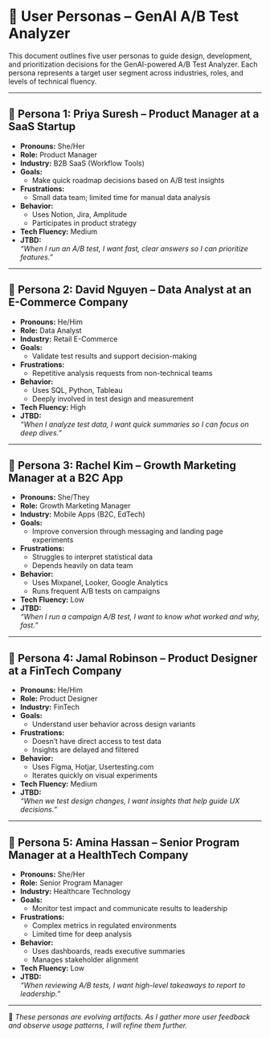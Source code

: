 # 👥 User Personas – GenAI A/B Test Analyzer

This document outlines five user personas to guide design, development, and prioritization decisions for the GenAI-powered A/B Test Analyzer. Each persona represents a target user segment across industries, roles, and levels of technical fluency.

---

## 👤 Persona 1: Priya Suresh – Product Manager at a SaaS Startup

- **Pronouns:** She/Her  
- **Role:** Product Manager  
- **Industry:** B2B SaaS (Workflow Tools)  
- **Goals:**  
  - Make quick roadmap decisions based on A/B test insights  
- **Frustrations:**  
  - Small data team; limited time for manual data analysis  
- **Behavior:**  
  - Uses Notion, Jira, Amplitude  
  - Participates in product strategy  
- **Tech Fluency:** Medium  
- **JTBD:**  
  _“When I run an A/B test, I want fast, clear answers so I can prioritize features.”_

---

## 👤 Persona 2: David Nguyen – Data Analyst at an E-Commerce Company

- **Pronouns:** He/Him  
- **Role:** Data Analyst  
- **Industry:** Retail E-Commerce  
- **Goals:**  
  - Validate test results and support decision-making  
- **Frustrations:**  
  - Repetitive analysis requests from non-technical teams  
- **Behavior:**  
  - Uses SQL, Python, Tableau  
  - Deeply involved in test design and measurement  
- **Tech Fluency:** High  
- **JTBD:**  
  _“When I analyze test data, I want quick summaries so I can focus on deep dives.”_

---

## 👤 Persona 3: Rachel Kim – Growth Marketing Manager at a B2C App

- **Pronouns:** She/They  
- **Role:** Growth Marketing Manager  
- **Industry:** Mobile Apps (B2C, EdTech)  
- **Goals:**  
  - Improve conversion through messaging and landing page experiments  
- **Frustrations:**  
  - Struggles to interpret statistical data  
  - Depends heavily on data team  
- **Behavior:**  
  - Uses Mixpanel, Looker, Google Analytics  
  - Runs frequent A/B tests on campaigns  
- **Tech Fluency:** Low  
- **JTBD:**  
  _“When I run a campaign A/B test, I want to know what worked and why, fast.”_

---

## 👤 Persona 4: Jamal Robinson – Product Designer at a FinTech Company

- **Pronouns:** He/Him  
- **Role:** Product Designer  
- **Industry:** FinTech  
- **Goals:**  
  - Understand user behavior across design variants  
- **Frustrations:**  
  - Doesn’t have direct access to test data  
  - Insights are delayed and filtered  
- **Behavior:**  
  - Uses Figma, Hotjar, Usertesting.com  
  - Iterates quickly on visual experiments  
- **Tech Fluency:** Medium  
- **JTBD:**  
  _“When we test design changes, I want insights that help guide UX decisions.”_

---

## 👤 Persona 5: Amina Hassan – Senior Program Manager at a HealthTech Company

- **Pronouns:** She/Her  
- **Role:** Senior Program Manager  
- **Industry:** Healthcare Technology  
- **Goals:**  
  - Monitor test impact and communicate results to leadership  
- **Frustrations:**  
  - Complex metrics in regulated environments  
  - Limited time for deep analysis  
- **Behavior:**  
  - Uses dashboards, reads executive summaries  
  - Manages stakeholder alignment  
- **Tech Fluency:** Low  
- **JTBD:**  
  _“When reviewing A/B tests, I want high-level takeaways to report to leadership.”_

---

📌 _These personas are evolving artifacts. As I gather more user feedback and observe usage patterns, I will refine them further._
